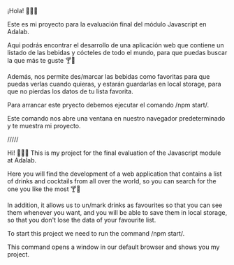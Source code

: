 ¡Hola! 🙋🏻‍♀️

Este es mi proyecto para la evaluación final del módulo Javascript en Adalab.

Aqui podrás encontrar el desarrollo de una aplicación web que contiene un listado de las bebidas y cócteles de todo el mundo, para que puedas buscar la que más te guste ​​🍸​🍹​

Además, nos permite des/marcar las bebidas como favoritas para que puedas verlas cuando quieras, y estarán guardarlas en local storage, para que no pierdas los datos de tu lista favorita.

Para arrancar este pryecto debemos ejecutar el comando /npm start/.

Este comando nos abre una ventana en nuestro navegador predeterminado y te muestra mi proyecto.

/////

Hi! 🙋🏻‍♀️
This is my project for the final evaluation of the Javascript module at Adalab.

Here you will find the development of a web application that contains a list of drinks and cocktails from all over the world, so you can search for the one you like the most 🍸​🍹

In addition, it allows us to un/mark drinks as favourites so that you can see them whenever you want, and you will be able to save them in local storage, so that you don't lose the data of your favourite list.

To start this project we need to run the command /npm start/.

This command opens a window in our default browser and shows you my project.
